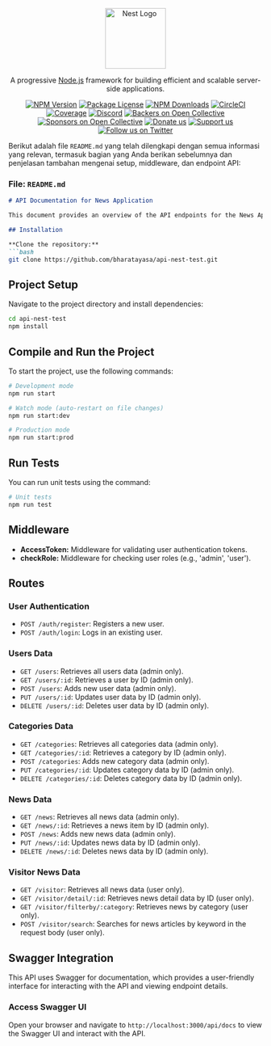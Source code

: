 <p align="center">
  <a href="http://nestjs.com/" target="blank"><img src="https://nestjs.com/img/logo-small.svg" width="120" alt="Nest Logo" /></a>
</p>

[circleci-image]: https://img.shields.io/circleci/build/github/nestjs/nest/master?token=abc123def456
[circleci-url]: https://circleci.com/gh/nestjs/nest

  <p align="center">A progressive <a href="http://nodejs.org" target="_blank">Node.js</a> framework for building efficient and scalable server-side applications.</p>
    <p align="center">
<a href="https://www.npmjs.com/~nestjscore" target="_blank"><img src="https://img.shields.io/npm/v/@nestjs/core.svg" alt="NPM Version" /></a>
<a href="https://www.npmjs.com/~nestjscore" target="_blank"><img src="https://img.shields.io/npm/l/@nestjs/core.svg" alt="Package License" /></a>
<a href="https://www.npmjs.com/~nestjscore" target="_blank"><img src="https://img.shields.io/npm/dm/@nestjs/common.svg" alt="NPM Downloads" /></a>
<a href="https://circleci.com/gh/nestjs/nest" target="_blank"><img src="https://img.shields.io/circleci/build/github/nestjs/nest/master" alt="CircleCI" /></a>
<a href="https://coveralls.io/github/nestjs/nest?branch=master" target="_blank"><img src="https://coveralls.io/repos/github/nestjs/nest/badge.svg?branch=master#9" alt="Coverage" /></a>
<a href="https://discord.gg/G7Qnnhy" target="_blank"><img src="https://img.shields.io/badge/discord-online-brightgreen.svg" alt="Discord"/></a>
<a href="https://opencollective.com/nest#backer" target="_blank"><img src="https://opencollective.com/nest/backers/badge.svg" alt="Backers on Open Collective" /></a>
<a href="https://opencollective.com/nest#sponsor" target="_blank"><img src="https://opencollective.com/nest/sponsors/badge.svg" alt="Sponsors on Open Collective" /></a>
  <a href="https://paypal.me/kamilmysliwiec" target="_blank"><img src="https://img.shields.io/badge/Donate-PayPal-ff3f59.svg" alt="Donate us"/></a>
    <a href="https://opencollective.com/nest#sponsor"  target="_blank"><img src="https://img.shields.io/badge/Support%20us-Open%20Collective-41B883.svg" alt="Support us"></a>
  <a href="https://twitter.com/nestframework" target="_blank"><img src="https://img.shields.io/twitter/follow/nestframework.svg?style=social&label=Follow" alt="Follow us on Twitter"></a>
</p>
  <!--[![Backers on Open Collective](https://opencollective.com/nest/backers/badge.svg)](https://opencollective.com/nest#backer)
  [![Sponsors on Open Collective](https://opencollective.com/nest/sponsors/badge.svg)](https://opencollective.com/nest#sponsor)-->

Berikut adalah file `README.md` yang telah dilengkapi dengan semua informasi yang relevan, termasuk bagian yang Anda berikan sebelumnya dan penjelasan tambahan mengenai setup, middleware, dan endpoint API:

### File: `README.md`

```markdown
# API Documentation for News Application

This document provides an overview of the API endpoints for the News Application built with NestJS.

## Installation

**Clone the repository:**
```bash
git clone https://github.com/bharatayasa/api-nest-test.git
```

## Project Setup

Navigate to the project directory and install dependencies:
```bash
cd api-nest-test
npm install
```

## Compile and Run the Project

To start the project, use the following commands:

```bash
# Development mode
npm run start

# Watch mode (auto-restart on file changes)
npm run start:dev

# Production mode
npm run start:prod
```

## Run Tests

You can run unit tests using the command:
```bash
# Unit tests
npm run test
```

## Middleware

- **AccessToken:** Middleware for validating user authentication tokens.
- **checkRole:** Middleware for checking user roles (e.g., 'admin', 'user').

## Routes

### User Authentication

- `POST /auth/register`: Registers a new user.
- `POST /auth/login`: Logs in an existing user.

### Users Data

- `GET /users`: Retrieves all users data (admin only).
- `GET /users/:id`: Retrieves a user by ID (admin only).
- `POST /users`: Adds new user data (admin only).
- `PUT /users/:id`: Updates user data by ID (admin only).
- `DELETE /users/:id`: Deletes user data by ID (admin only).

### Categories Data

- `GET /categories`: Retrieves all categories data (admin only).
- `GET /categories/:id`: Retrieves a category by ID (admin only).
- `POST /categories`: Adds new category data (admin only).
- `PUT /categories/:id`: Updates category data by ID (admin only).
- `DELETE /categories/:id`: Deletes category data by ID (admin only).

### News Data

- `GET /news`: Retrieves all news data (admin only).
- `GET /news/:id`: Retrieves a news item by ID (admin only).
- `POST /news`: Adds new news data (admin only).
- `PUT /news/:id`: Updates news data by ID (admin only).
- `DELETE /news/:id`: Deletes news data by ID (admin only).

### Visitor News Data

- `GET /visitor`: Retrieves all news data (user only).
- `GET /visitor/detail/:id`: Retrieves news detail data by ID (user only).
- `GET /visitor/filterby/:category`: Retrieves news by category (user only).
- `POST /visitor/search`: Searches for news articles by keyword in the request body (user only).

## Swagger Integration

This API uses Swagger for documentation, which provides a user-friendly interface for interacting with the API and viewing endpoint details. 

### Access Swagger UI

Open your browser and navigate to `http://localhost:3000/api/docs` to view the Swagger UI and interact with the API.
